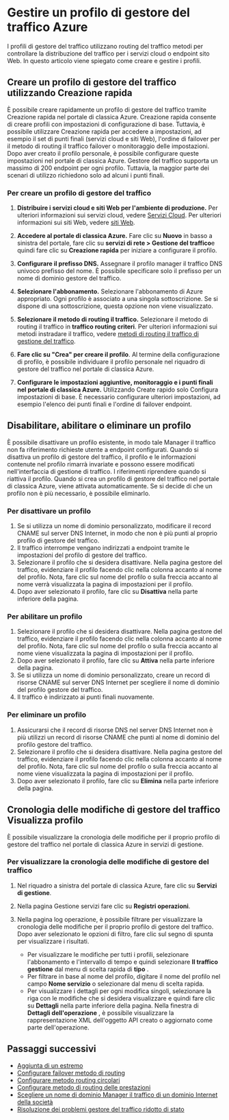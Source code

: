 <properties
    pageTitle="Gestire i profili di Azure il traffico Manager | Microsoft Azure"
    description="In questo articolo consente di creare, disattivare, attivare, eliminare e visualizzare la cronologia di un profilo di Azure il traffico Manager."
    services="traffic-manager"
    documentationCenter=""
    authors="sdwheeler"
    manager="carmonm"
    editor=""
/>
<tags
    ms.service="traffic-manager"
    ms.devlang="na"
    ms.topic="hero-article"
    ms.tgt_pltfrm="na"
    ms.workload="infrastructure-services"
    ms.date="10/11/2016"
    ms.author="sewhee"
/>

# <a name="manage-an-azure-traffic-manager-profile"></a>Gestire un profilo di gestore del traffico Azure

I profili di gestore del traffico utilizzano routing del traffico metodi per controllare la distribuzione del traffico per i servizi cloud o endpoint sito Web. In questo articolo viene spiegato come creare e gestire i profili.

## <a name="create-a-traffic-manager-profile-using-quick-create"></a>Creare un profilo di gestore del traffico utilizzando Creazione rapida

È possibile creare rapidamente un profilo di gestore del traffico tramite Creazione rapida nel portale di classica Azure. Creazione rapida consente di creare profili con impostazioni di configurazione di base. Tuttavia, è possibile utilizzare Creazione rapida per accedere a impostazioni, ad esempio il set di punti finali (servizi cloud e siti Web), l'ordine di failover per il metodo di routing il traffico failover o monitoraggio delle impostazioni. Dopo aver creato il profilo personale, è possibile configurare queste impostazioni nel portale di classica Azure. Gestore del traffico supporta un massimo di 200 endpoint per ogni profilo. Tuttavia, la maggior parte dei scenari di utilizzo richiedono solo ad alcuni i punti finali.

### <a name="to-create-a-traffic-manager-profile"></a>Per creare un profilo di gestore del traffico

1. **Distribuire i servizi cloud e siti Web per l'ambiente di produzione.** Per ulteriori informazioni sui servizi cloud, vedere [Servizi Cloud](http://go.microsoft.com/fwlink/p/?LinkId=314074). Per ulteriori informazioni sui siti Web, vedere [siti Web](http://go.microsoft.com/fwlink/p/?LinkId=393327).

2. **Accedere al portale di classica Azure.** Fare clic su **Nuovo** in basso a sinistra del portale, fare clic su **servizi di rete > Gestione del traffico**e quindi fare clic su **Creazione rapida** per iniziare a configurare il profilo.
3. **Configurare il prefisso DNS.** Assegnare il profilo manager il traffico DNS univoco prefisso del nome. È possibile specificare solo il prefisso per un nome di dominio gestore del traffico.
4. **Selezionare l'abbonamento.** Selezionare l'abbonamento di Azure appropriato. Ogni profilo è associato a una singola sottoscrizione. Se si dispone di una sottoscrizione, questa opzione non viene visualizzato.
5. **Selezionare il metodo di routing il traffico.** Selezionare il metodo di routing il traffico in **traffico routing criteri**. Per ulteriori informazioni sui metodi instradare il traffico, vedere [metodi di routing il traffico di gestione del traffico](traffic-manager-routing-methods.md).
6. **Fare clic su "Crea" per creare il profilo**. Al termine della configurazione di profilo, è possibile individuare il profilo personale nel riquadro di gestore del traffico nel portale di classica Azure.
7. **Configurare le impostazioni aggiuntive, monitoraggio e i punti finali nel portale di classica Azure.** Utilizzando Create rapido solo Configura impostazioni di base. È necessario configurare ulteriori impostazioni, ad esempio l'elenco dei punti finali e l'ordine di failover endpoint.


## <a name="disable-enable-or-delete-a-profile"></a>Disabilitare, abilitare o eliminare un profilo

È possibile disattivare un profilo esistente, in modo tale Manager il traffico non fa riferimento richieste utente a endpoint configurati. Quando si disattiva un profilo di gestore del traffico, il profilo e le informazioni contenute nel profilo rimarrà invariate e possono essere modificati nell'interfaccia di gestione di traffico.  I riferimenti riprendere quando si riattiva il profilo. Quando si crea un profilo di gestore del traffico nel portale di classica Azure, viene attivata automaticamente. Se si decide di che un profilo non è più necessario, è possibile eliminarlo.

### <a name="to-disable-a-profile"></a>Per disattivare un profilo

1. Se si utilizza un nome di dominio personalizzato, modificare il record CNAME sul server DNS Internet, in modo che non è più punti al proprio profilo di gestore del traffico.
2. Il traffico interrompe vengano indirizzati a endpoint tramite le impostazioni del profilo di gestore del traffico.
3. Selezionare il profilo che si desidera disattivare. Nella pagina gestore del traffico, evidenziare il profilo facendo clic nella colonna accanto al nome del profilo. Nota, fare clic sul nome del profilo o sulla freccia accanto al nome verrà visualizzata la pagina di impostazioni per il profilo.
4. Dopo aver selezionato il profilo, fare clic su **Disattiva** nella parte inferiore della pagina.

### <a name="to-enable-a-profile"></a>Per abilitare un profilo

1. Selezionare il profilo che si desidera disattivare. Nella pagina gestore del traffico, evidenziare il profilo facendo clic nella colonna accanto al nome del profilo. Nota, fare clic sul nome del profilo o sulla freccia accanto al nome viene visualizzata la pagina di impostazioni per il profilo.
2. Dopo aver selezionato il profilo, fare clic su **Attiva** nella parte inferiore della pagina.
3. Se si utilizza un nome di dominio personalizzato, creare un record di risorse CNAME sul server DNS Internet per scegliere il nome di dominio del profilo gestore del traffico.
4. Il traffico è indirizzato ai punti finali nuovamente.

### <a name="to-delete-a-profile"></a>Per eliminare un profilo

1. Assicurarsi che il record di risorse DNS nel server DNS Internet non è più utilizzi un record di risorse CNAME che punti al nome di dominio del profilo gestore del traffico.
2. Selezionare il profilo che si desidera disattivare. Nella pagina gestore del traffico, evidenziare il profilo facendo clic nella colonna accanto al nome del profilo. Nota, fare clic sul nome del profilo o sulla freccia accanto al nome viene visualizzata la pagina di impostazioni per il profilo.
3. Dopo aver selezionato il profilo, fare clic su **Elimina** nella parte inferiore della pagina.

## <a name="view-traffic-manager-profile-change-history"></a>Cronologia delle modifiche di gestore del traffico Visualizza profilo

È possibile visualizzare la cronologia delle modifiche per il proprio profilo di gestore del traffico nel portale di classica Azure in servizi di gestione.

### <a name="to-view-your-traffic-manager-change-history"></a>Per visualizzare la cronologia delle modifiche di gestore del traffico

1. Nel riquadro a sinistra del portale di classica Azure, fare clic su **Servizi di gestione**.
2. Nella pagina Gestione servizi fare clic su **Registri operazioni**.
3. Nella pagina log operazione, è possibile filtrare per visualizzare la cronologia delle modifiche per il proprio profilo di gestore del traffico. Dopo aver selezionato le opzioni di filtro, fare clic sul segno di spunta per visualizzare i risultati.

   - Per visualizzare le modifiche per tutti i profili, selezionare l'abbonamento e l'intervallo di tempo e quindi selezionare **Il traffico gestione** dal menu di scelta rapida di **tipo** .
   - Per filtrare in base al nome del profilo, digitare il nome del profilo nel campo **Nome servizio** o selezionare dal menu di scelta rapida.
   - Per visualizzare i dettagli per ogni modifica singoli, selezionare la riga con le modifiche che si desidera visualizzare e quindi fare clic su **Dettagli** nella parte inferiore della pagina. Nella finestra di **Dettagli dell'operazione** , è possibile visualizzare la rappresentazione XML dell'oggetto API creato o aggiornato come parte dell'operazione.

## <a name="next-steps"></a>Passaggi successivi

- [Aggiunta di un estremo](traffic-manager-endpoints.md)
- [Configurare failover metodo di routing](traffic-manager-configure-failover-routing-method.md)
- [Configurare metodo routing circolari](traffic-manager-configure-round-robin-routing-method.md)
- [Configurare metodo di routing delle prestazioni](traffic-manager-configure-performance-routing-method.md)
- [Scegliere un nome di dominio Manager il traffico di un dominio Internet della società](traffic-manager-point-internet-domain.md)
- [Risoluzione dei problemi gestore del traffico ridotto di stato](traffic-manager-troubleshooting-degraded.md)